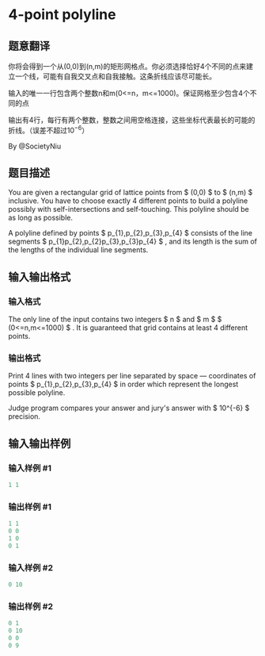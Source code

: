 # 4-point polyline

## 题意翻译

你将会得到一个从(0,0)到(n,m)的矩形网格点。你必须选择恰好4个不同的点来建立一个线，可能有自我交叉点和自我接触。这条折线应该尽可能长。

输入的唯一一行包含两个整数n和m(0<=n，m<=1000)。保证网格至少包含4个不同的点

输出有4行，每行有两个整数，整数之间用空格连接，这些坐标代表最长的可能的折线。（误差不超过$10^{-6}$）

By @SocietyNiu 

## 题目描述

You are given a rectangular grid of lattice points from $ (0,0) $ to $ (n,m) $ inclusive. You have to choose exactly 4 different points to build a polyline possibly with self-intersections and self-touching. This polyline should be as long as possible.

A polyline defined by points $ p_{1},p_{2},p_{3},p_{4} $ consists of the line segments $ p_{1}p_{2},p_{2}p_{3},p_{3}p_{4} $ , and its length is the sum of the lengths of the individual line segments.

## 输入输出格式

### 输入格式

The only line of the input contains two integers $ n $ and $ m $ $ (0<=n,m<=1000) $ . It is guaranteed that grid contains at least 4 different points.

### 输出格式

Print 4 lines with two integers per line separated by space — coordinates of points $ p_{1},p_{2},p_{3},p_{4} $ in order which represent the longest possible polyline.

Judge program compares your answer and jury's answer with $ 10^{-6} $ precision.

## 输入输出样例

### 输入样例 #1

```cpp
1 1

```
### 输出样例 #1

```cpp
1 1
0 0
1 0
0 1

```
### 输入样例 #2

```cpp
0 10

```
### 输出样例 #2

```cpp
0 1
0 10
0 0
0 9

```

